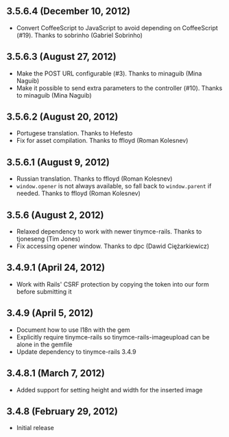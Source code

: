 ## 3.5.6.4 (December 10, 2012)

* Convert CoffeeScript to JavaScript to avoid depending on CoffeeScript (#19). Thanks to sobrinho (Gabriel Sobrinho)

## 3.5.6.3 (August 27, 2012)

* Make the POST URL configurable (#3). Thanks to minaguib (Mina Naguib)
* Make it possible to send extra parameters to the controller (#10). Thanks to minaguib (Mina Naguib)

## 3.5.6.2 (August 20, 2012)

* Portugese translation. Thanks to Hefesto
* Fix for asset compilation. Thanks to ffloyd (Roman Kolesnev)

## 3.5.6.1 (August 9, 2012)

* Russian translation. Thanks to ffloyd (Roman Kolesnev)
* `window.opener` is not always available, so fall back to `window.parent` if needed. Thanks to ffloyd (Roman Kolesnev)

## 3.5.6 (August 2, 2012)

* Relaxed dependency to work with newer tinymce-rails. Thanks to tjoneseng (Tim Jones)
* Fix accessing opener window. Thanks to dpc (Dawid Ciężarkiewicz)

## 3.4.9.1 (April 24, 2012)

* Work with Rails' CSRF protection by copying the token into our form before submitting it

## 3.4.9 (April 5, 2012)

* Document how to use I18n with the gem
* Explicitly require tinymce-rails so tinymce-rails-imageupload can be alone in the gemfile
* Update dependency to tinymce-rails 3.4.9

## 3.4.8.1 (March 7, 2012)

* Added support for setting height and width for the inserted image

## 3.4.8 (February 29, 2012)

* Initial release
